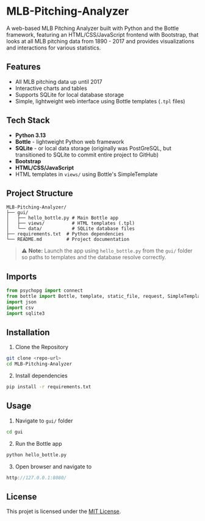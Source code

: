 # MLB-Pitching-Analyzer

A web-based MLB Pitching Analyzer built with Python and the Bottle framework, featuring an HTML/CSS/JavaScript frontend with Bootstrap, that looks at all MLB pitching data from 1890 - 2017 and provides visualizations and interactions for various statistics.

## Features

- All MLB pitching data up until 2017
- Interactive charts and tables
- Supports SQLite for local database storage
- Simple, lightweight web interface using Bottle templates (`.tpl` files)

## Tech Stack

- **Python 3.13**
- **Bottle** - lightweight Python web framework
- **SQLite** - or local data storage (originally was PostGreSQL, but transitioned to SQLite to commit entire project to GitHub)
- **Bootstrap**
- **HTML/CSS/JavaScript**
- HTML templates in `views/` using Bottle's SimpleTemplate

## Project Structure

```text
MLB-Pitching-Analyzer/
├── gui/
│   ├── hello_bottle.py # Main Bottle app
│   ├── views/          # HTML templates (.tpl)
│   └── data/           # SQLite database files
├── requirements.txt  # Python dependencies
└── README.md         # Project documentation
```

> ⚠️ **Note:** Launch the app using `hello_bottle.py` from the `gui/` folder so paths to templates and the database resolve correctly.

## Imports

```python
from psychopg import connect
from bottle import Bottle, template, static_file, request, SimpleTemplate
import json
import csv
import sqlite3
```

## Installation

1. Clone the Repository

```bash
git clone <repo-url>
cd MLB-Pitching-Analyzer
```

2. Install dependencies

```bash
pip install -r requirements.txt
```

## Usage

1. Navigate to `gui/` folder

```bash
cd gui
```

2. Run the Bottle app

```bash
python hello_bottle.py
```

3. Open browser and navigate to

```cpp
http://127.0.0.1:8080/
```

## License

This projet is licensed under the [MIT License](LICENSE).
